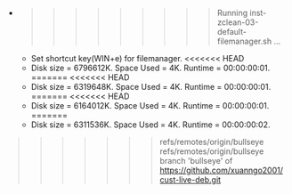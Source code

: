 * >>>>>>>>> Running inst-zclean-03-default-filemanager.sh ...
  * Set shortcut key(WIN+e) for filemanager.
<<<<<<< HEAD
  * Disk size = 6796612K. Space Used = 4K. Runtime = 00:00:00:01.
=======
<<<<<<< HEAD
  * Disk size = 6319648K. Space Used = 4K. Runtime = 00:00:00:01.
=======
<<<<<<< HEAD
  * Disk size = 6164012K. Space Used = 4K. Runtime = 00:00:00:01.
=======
  * Disk size = 6311536K. Space Used = 4K. Runtime = 00:00:00:02.
>>>>>>> refs/remotes/origin/bullseye
>>>>>>> refs/remotes/origin/bullseye
>>>>>>> branch 'bullseye' of https://github.com/xuanngo2001/cust-live-deb.git
